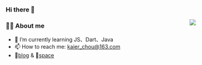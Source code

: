 ### Hi there 👋

<img align="right" src="https://github-readme-stats.vercel.app/api?username=Kaier33&show_icons=true&count_private=true&hide_border=true&cache_seconds=1900"/>

### 👨‍💻 About me

- 🌱 I’m currently learning JS、Dart、Java
- 📫 How to reach me: [kaier_chou@163.com](kaier_chou@163.com)
- 📝[blog](https://kaier33.github.io/) & 🍧[space](https://kaier33.github.io/soliloquy/)


